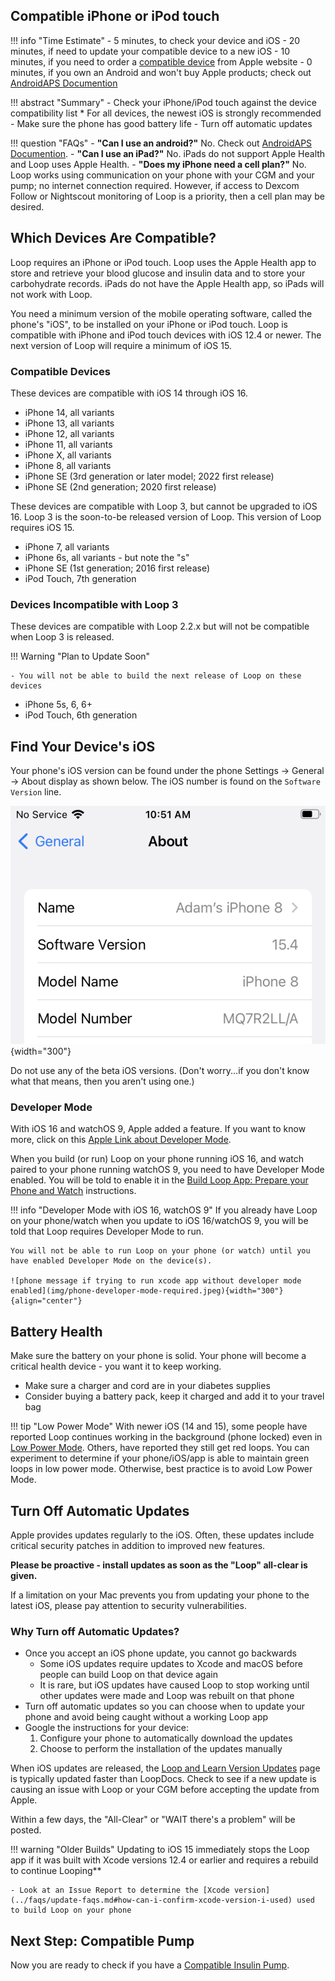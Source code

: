 ## Compatible iPhone or iPod touch

!!! info "Time Estimate"
    - 5 minutes, to check your device and iOS
    - 20 minutes, if need to update your compatible device to a new iOS
    - 10 minutes, if you need to order a [compatible device](step2.md#compatible-devices) from Apple website
    - 0 minutes, if you own an Android and won't buy Apple products; check out [AndroidAPS Documention](https://androidaps.readthedocs.io/en/latest/)

!!! abstract "Summary"
    - Check your iPhone/iPod touch against the device compatibility list
        * For all devices, the newest iOS is strongly recommended
    - Make sure the phone has good battery life
    - Turn off automatic updates

!!! question "FAQs"
    - **"Can I use an android?"** No. Check out [AndroidAPS Documention](https://androidaps.readthedocs.io/en/latest/).
    - **"Can I use an iPad?"** No. iPads do not support Apple Health and Loop uses Apple Health.
    - **"Does my iPhone need a cell plan?"** No. Loop works using communication on your phone with your CGM and your pump; no internet connection required. However, if access to Dexcom Follow or Nightscout monitoring of Loop is a priority, then a cell plan may be desired.

## Which Devices Are Compatible?

Loop requires an iPhone or iPod touch. Loop uses the Apple Health app to store and retrieve your blood glucose and insulin data and to store your carbohydrate records. iPads do not have the Apple Health app, so iPads will not work with Loop.

You need a minimum version of the mobile operating software, called the phone's "iOS", to be installed on your iPhone or iPod touch. Loop is compatible with iPhone and iPod touch devices with iOS 12.4 or newer. The next version of Loop will require a minimum of iOS 15.

### Compatible Devices

These devices are compatible with iOS 14 through iOS 16.

- iPhone 14, all variants
- iPhone 13, all variants
- iPhone 12, all variants
- iPhone 11, all variants
- iPhone X, all variants
- iPhone 8, all variants
- iPhone SE (3rd generation or later model; 2022 first release)
- iPhone SE (2nd generation; 2020 first release)

These devices are compatible with Loop 3, but cannot be upgraded to iOS 16. Loop 3 is the soon-to-be released version of Loop. This version of Loop requires iOS 15.

- iPhone 7, all variants
- iPhone 6s, all variants - but note the "s"
- iPhone SE (1st generation; 2016 first release)
- iPod Touch, 7th generation

### Devices Incompatible with Loop 3

These devices are compatible with Loop 2.2.x but will not be compatible when Loop 3 is released.

!!! Warning "Plan to Update Soon"

    - You will not be able to build the next release of Loop on these devices

- iPhone 5s, 6, 6+
- iPod Touch, 6th generation


## Find Your Device's iOS

Your phone's iOS version can be found under the phone Settings -> General -> About display as shown below. The iOS number is found on the `Software Version` line.

![phone current iOS display](img/ios.svg){width="300"}

Do not use any of the beta iOS versions. (Don't worry...if you don't know what that means, then you aren't using one.)

### Developer Mode

With iOS 16 and watchOS 9, Apple added a feature. If you want to know more, click on this [Apple Link about Developer Mode](https://developer.apple.com/documentation/xcode/enabling-developer-mode-on-a-device).

When you build (or run) Loop on your phone running iOS 16, and watch paired to your phone running watchOS 9, you need to have Developer Mode enabled. You will be told to enable it in the [Build Loop App: Prepare your Phone and Watch](step14.md#prepare-your-phone-and-watch) instructions.

!!! info "Developer Mode with iOS 16, watchOS 9"
    If you already have Loop on your phone/watch when you update to iOS 16/watchOS 9, you will be told that Loop requires Developer Mode to run.
    
    You will not be able to run Loop on your phone (or watch) until you have enabled Developer Mode on the device(s).

    ![phone message if trying to run xcode app without developer mode enabled](img/phone-developer-mode-required.jpeg){width="300"}
    {align="center"}


## Battery Health

Make sure the battery on your phone is solid. Your phone will become a critical health device - you want it to keep working.

* Make sure a charger and cord are in your diabetes supplies
* Consider buying a battery pack, keep it charged and add it to your travel bag

!!! tip "Low Power Mode"
    With newer iOS (14 and 15), some people have reported Loop continues working in the background (phone locked) even in [Low Power Mode](https://support.apple.com/en-us/HT205234). Others, have reported they still get red loops. You can experiment to determine if your phone/iOS/app is able to maintain green loops in low power mode.  Otherwise, best practice is to avoid Low Power Mode.

## Turn Off Automatic Updates

Apple provides updates regularly to the iOS.  Often, these updates include critical security patches in addition to improved new features.

**Please be proactive - install updates as soon as the "Loop" all-clear is given.**

If a limitation on your Mac prevents you from updating your phone to the latest iOS, please pay attention to security vulnerabilities.


### Why Turn off Automatic Updates?

* Once you accept an iOS phone update, you cannot go backwards
    * Some iOS updates require updates to Xcode and macOS before people can build Loop on that device again
    * It is rare, but iOS updates have caused Loop to stop working until other updates were made and Loop was rebuilt on that phone
* Turn off automatic updates so you can choose when to update your phone and avoid being caught without a working Loop app
* Google the instructions for your device:
    1. Configure your phone to automatically download the updates
    1. Choose to perform the installation of the updates manually

When iOS updates are released, the [Loop and Learn Version Updates](https://www.loopandlearn.org/version-updates) page is typically updated faster than LoopDocs. Check to see if a new update is causing an issue with Loop or your CGM before accepting the update from Apple.

Within a few days, the "All-Clear" or "WAIT there's a problem" will be posted.

!!! warning "Older Builds"
    Updating to iOS 15 immediately stops the Loop app if it was built with Xcode versions 12.4 or earlier and requires a rebuild to continue Looping**

    - Look at an Issue Report to determine the [Xcode version](../faqs/update-faqs.md#how-can-i-confirm-xcode-version-i-used) used to build Loop on your phone


## Next Step: Compatible Pump

Now you are ready to check if you have a [Compatible Insulin Pump](step3.md).
